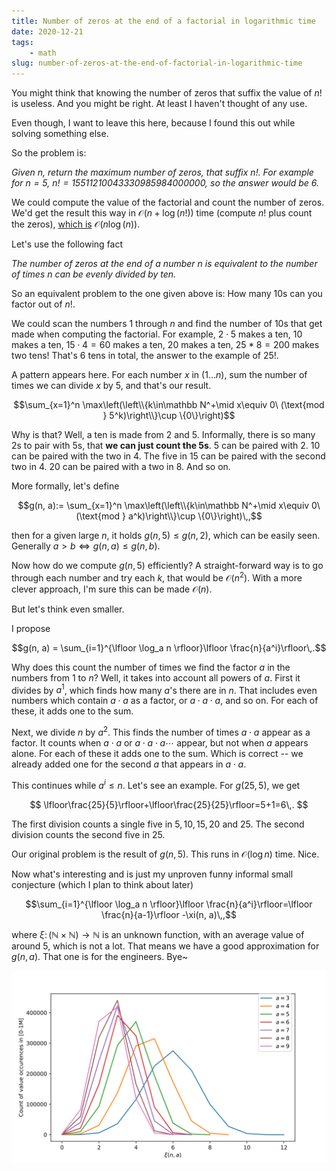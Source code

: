 ```yaml
---
title: Number of zeros at the end of a factorial in logarithmic time
date: 2020-12-21
tags:
    - math
slug: number-of-zeros-at-the-end-of-factorial-in-logarithmic-time
---
```

You might think that knowing the number of zeros that suffix the value of $n!$
is useless. And you might be right. At least I haven't thought of any use.

Even though, I want to leave this here, because I found this out while solving
something else.

So the problem is:

*Given $n$, return the maximum number of zeros, that suffix $n!$. For example
for $n=5$, $n! = 15511210043330985984000000$, so the answer would be $6$.*

We could compute the value of the factorial and count the number of zeros. We'd
get the result this way in $\mathcal O(n + \log (n!))$ time (compute $n!$ plus
count the zeros), [which is](https://math.stackexchange.com/questions/2152256/big-o-notation-on-the-log-factorial) $\mathcal O(n\log (n))$.

Let's use the following fact

*The number of zeros at the end of a number $n$ is equivalent to the number of
times $n$ can be evenly divided by ten.*

So an equivalent problem to the one given above is: How many 10s can you factor
out of $n!$.

We could scan the numbers 1 through $n$ and find the number of 10s that get made
when computing the factorial. For example, $2\cdot 5$ makes a ten, $10$ makes a
ten, $15\cdot 4=60$ makes a ten, $20$ makes a ten, $25*8=200$ makes two tens!
That's 6 tens in total, the answer to the example of $25!$.

A pattern appears here. For each number $x$ in $(1\dots n)$, sum the number of
times we can divide $x$ by 5, and that's our result.

$$\sum_{x=1}^n \max\left(\left\\{k\in\mathbb N^+\mid x\equiv 0\ (\text{mod } 5^k)\right\\}\cup \{0\}\right)$$

Why is that? Well, a ten is made from 2 and 5. Informally, there is so many 2s
to pair with 5s, that **we can just count the 5s**. 5 can be paired with 2. 10 can be paired with the two in 4. The five in 15 can be paired with the second two in 4. 20 can be paired with a two in 8. And so on.

More formally, let's define

$$g(n, a):= \sum_{x=1}^n \max\left(\left\\{k\in\mathbb N^+\mid x\equiv 0\ (\text{mod } a^k)\right\\}\cup \{0\}\right)\,,$$

then for a given large $n$, it holds $g(n, 5)\leq g(n, 2)$, which can be easily
seen. Generally $a>b \iff g(n,a)\leq g(n,b)$.

Now how do we compute $g(n, 5)$ efficiently? A straight-forward way is to go through each number and try each $k$, that would be $\mathcal O(n^2)$. With a more clever approach, I'm sure this can be made $\mathcal O(n)$.

But let's think even smaller.

I propose

$$g(n, a) = \sum_{i=1}^{\lfloor \log_a n \rfloor}\lfloor \frac{n}{a^i}\rfloor\,.$$

Why does this count the number of times we find the factor $a$ in the numbers
from $1$ to $n$? Well, it takes into account all powers of $a$. First it divides
by $a^1$, which finds how many $a$'s there are in $n$. That includes even
numbers which contain $a\cdot a$ as a factor, or $a\cdot a \cdot a$, and so on.
For each of these, it adds one to the sum.

Next, we divide $n$ by $a^2$. This finds the number of times $a\cdot a$ appear
as a factor. It counts when $a\cdot a$ or $a\cdot a\cdot a\cdots$ appear, but
not when $a$ appears alone. For each of these it adds one to the sum. Which is
correct -- we already added one for the second $a$ that appears in $a\cdot a$.

This continues while $a^i\leq n$. Let's see an example. For $g(25, 5)$, we get

$$ \lfloor\frac{25}{5}\rfloor+\lfloor\frac{25}{25}\rfloor=5+1=6\,. $$

The first division counts a single five in $5, 10, 15, 20$ and $25$. The second division counts the second five in $25$.

Our original problem is the result of $g(n,5)$. This runs in $\mathcal O(\log
n)$ time. Nice.

Now what's interesting and is just my unproven funny informal small conjecture (which I plan to think about later)

$$\sum_{i=1}^{\lfloor \log_a n \rfloor}\lfloor \frac{n}{a^i}\rfloor=\lfloor \frac{n}{a-1}\rfloor -\xi(n, a)\,,$$

where $\xi\colon (\mathbb N\times \mathbb N)\to \mathbb N$ is an unknown function, with an average
value of around 5, which is not a lot. That means we have a
good approximation for $g(n,a)$. That one is for the engineers. Bye~

![Plot of xi function](fig1.svg)
